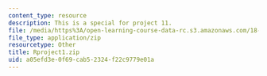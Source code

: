 ```yaml
---
content_type: resource
description: This is a special for project 11.
file: /media/https%3A/open-learning-course-data-rc.s3.amazonaws.com/18-443-statistics-for-applications-spring-2015/a05efd3e0f69cab52324f22c9779e01a_Rproject1.zip
file_type: application/zip
resourcetype: Other
title: Rproject1.zip
uid: a05efd3e-0f69-cab5-2324-f22c9779e01a
---
```

